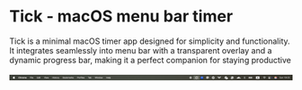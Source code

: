 # Tick - macOS menu bar timer

Tick is a minimal macOS timer app designed for simplicity and functionality. It integrates seamlessly into menu bar with a transparent overlay and a dynamic progress bar, making it a perfect companion for staying productive

![App Demo](https://github.com/PNeizhmak/Tick/blob/main/Build/demo.gif)
